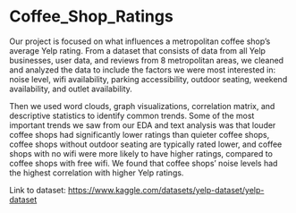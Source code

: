 # Coffee_Shop_Ratings

Our project is focused on what influences a metropolitan coffee shop’s average Yelp rating. From a dataset that consists of data from all Yelp businesses, user data, and reviews from 8 metropolitan areas, we cleaned and analyzed the data to include the factors we were most interested in: noise level, wifi availability, parking accessibility, outdoor seating, weekend availability, and outlet availability. 

Then we used word clouds, graph visualizations, correlation matrix, and descriptive statistics to identify common trends. Some of the most important trends we saw from our EDA and text analysis was that louder coffee shops had significantly lower ratings than quieter coffee shops, coffee shops without outdoor seating are typically rated lower, and coffee shops with no wifi were more likely to have higher ratings, compared to coffee shops with free wifi. We found that coffee shops’ noise levels had the highest correlation with higher Yelp ratings.

Link to dataset: https://www.kaggle.com/datasets/yelp-dataset/yelp-dataset
